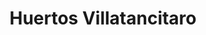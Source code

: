 ---
title: "Huertos Villatancitaro"
url: /oaxaca-de-juarez/huertos-villatancitaro/
shop: frutería
---